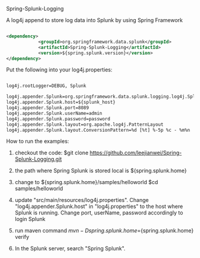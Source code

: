 Spring-Splunk-Logging

A log4j append to store log data into Splunk by using Spring Framework

~~~~~ xml

<dependency>
			<groupId>org.springframework.data.splunk</groupId>
			<artifactId>Spring-Splunk-Logging</artifactId>
			<version>${spring.splunk.version}</version>
</dependency>

~~~~~


Put the following into your log4j.properties:

~~~~~ xml

log4j.rootLogger=DEBUG, Splunk

log4j.appender.Splunk=org.springframework.data.splunk.logging.log4j.SplunkAppender
log4j.appender.Splunk.host=${splunk_host}
log4j.appender.Splunk.port=8089
log4j.appender.Splunk.userName=admin
log4j.appender.Splunk.password=password
log4j.appender.Splunk.layout=org.apache.log4j.PatternLayout
log4j.appender.Splunk.layout.ConversionPattern=%d [%t] %-5p %c - %m%n

~~~~~


How to run the examples:

1. checkout the code:
$git clone https://github.com/leejianwei/Spring-Splunk-Logging.git

2. the path where Spring Splunk is stored local is ${spring.splunk.home}

3. change to ${spring.splunk.home}/samples/helloworld
$cd samples/helloworld

4. update "src/main/resources/log4j.properties". 
Change "log4j.appender.Splunk.host" in "log4j.properties" to the host where
Splunk is running.
Change port, userName, password accordingly to login Splunk 

5. run maven command
$mvn -Dspring.splunk.home=${spring.splunk.home} verify

6. In the Splunk server, search "Spring Splunk". 





